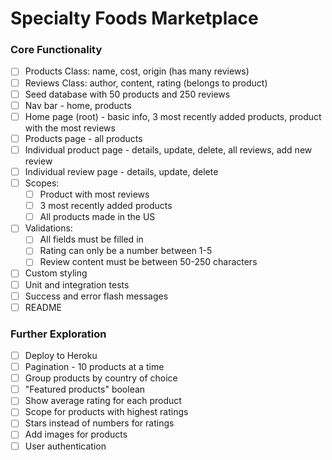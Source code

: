 # Specialty Foods Marketplace

### Core Functionality
- [ ] Products Class: name, cost, origin (has many reviews)
- [ ] Reviews Class: author, content, rating (belongs to product)
- [ ] Seed database with 50 products and 250 reviews
- [ ] Nav bar - home, products
- [ ] Home page (root) - basic info, 3 most recently added products, product with the most reviews
- [ ] Products page - all products
- [ ] Individual product page - details, update, delete, all reviews, add new review
- [ ] Individual review page - details, update, delete
- [ ] Scopes:
  - [ ] Product with most reviews
  - [ ] 3 most recently added products
  - [ ] All products made in the US
- [ ] Validations:
  - [ ] All fields must be filled in
  - [ ] Rating can only be a number between 1-5
  - [ ] Review content must be between 50-250 characters
- [ ] Custom styling
- [ ] Unit and integration tests
- [ ] Success and error flash messages
- [ ] README

### Further Exploration
- [ ] Deploy to Heroku
- [ ] Pagination - 10 products at a time
- [ ] Group products by country of choice
- [ ] "Featured products" boolean
- [ ] Show average rating for each product
- [ ] Scope for products with highest ratings
- [ ] Stars instead of numbers for ratings
- [ ] Add images for products
- [ ] User authentication

